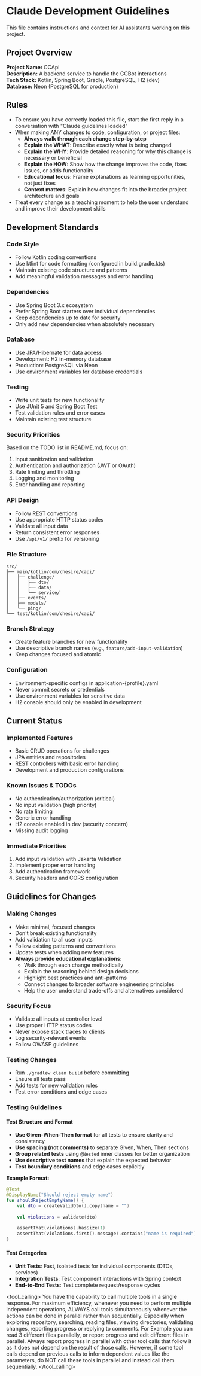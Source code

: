 # Claude Development Guidelines

This file contains instructions and context for AI assistants working on this project.

## Project Overview

**Project Name:** CCApi  
**Description:** A backend service to handle the CCBot interactions  
**Tech Stack:** Kotlin, Spring Boot, Gradle, PostgreSQL, H2 (dev)  
**Database:** Neon (PostgreSQL for production)

## Rules

- To ensure you have correctly loaded this file, start the first reply in a conversation with "Claude guidelines loaded"
- When making ANY changes to code, configuration, or project files:
    - **Always walk through each change step-by-step**
    - **Explain the WHAT**: Describe exactly what is being changed
    - **Explain the WHY**: Provide detailed reasoning for why this change is necessary or beneficial
    - **Explain the HOW**: Show how the change improves the code, fixes issues, or adds functionality
    - **Educational focus**: Frame explanations as learning opportunities, not just fixes
    - **Context matters**: Explain how changes fit into the broader project architecture and goals
- Treat every change as a teaching moment to help the user understand and improve their development skills

## Development Standards

### Code Style

- Follow Kotlin coding conventions
- Use ktlint for code formatting (configured in build.gradle.kts)
- Maintain existing code structure and patterns
- Add meaningful validation messages and error handling

### Dependencies

- Use Spring Boot 3.x ecosystem
- Prefer Spring Boot starters over individual dependencies
- Keep dependencies up to date for security
- Only add new dependencies when absolutely necessary

### Database

- Use JPA/Hibernate for data access
- Development: H2 in-memory database
- Production: PostgreSQL via Neon
- Use environment variables for database credentials

### Testing

- Write unit tests for new functionality
- Use JUnit 5 and Spring Boot Test
- Test validation rules and error cases
- Maintain existing test structure

### Security Priorities

Based on the TODO list in README.md, focus on:

1. Input sanitization and validation
2. Authentication and authorization (JWT or OAuth)
3. Rate limiting and throttling
4. Logging and monitoring
5. Error handling and reporting

### API Design

- Follow REST conventions
- Use appropriate HTTP status codes
- Validate all input data
- Return consistent error responses
- Use `/api/v1/` prefix for versioning

### File Structure

```
src/
├── main/kotlin/com/chesire/capi/
│   ├── challenge/
│   │   ├── dto/
│   │   ├── data/
│   │   └── service/
│   ├── events/
│   ├── models/
│   └── ping/
└── test/kotlin/com/chesire/capi/
```

### Branch Strategy

- Create feature branches for new functionality
- Use descriptive branch names (e.g., `feature/add-input-validation`)
- Keep changes focused and atomic

### Configuration

- Environment-specific configs in application-{profile}.yaml
- Never commit secrets or credentials
- Use environment variables for sensitive data
- H2 console should only be enabled in development

## Current Status

### Implemented Features

- Basic CRUD operations for challenges
- JPA entities and repositories
- REST controllers with basic error handling
- Development and production configurations

### Known Issues & TODOs

- No authentication/authorization (critical)
- No input validation (high priority)
- No rate limiting
- Generic error handling
- H2 console enabled in dev (security concern)
- Missing audit logging

### Immediate Priorities

1. Add input validation with Jakarta Validation
2. Implement proper error handling
3. Add authentication framework
4. Security headers and CORS configuration

## Guidelines for Changes

### Making Changes

- Make minimal, focused changes
- Don't break existing functionality
- Add validation to all user inputs
- Follow existing patterns and conventions
- Update tests when adding new features
- **Always provide educational explanations:**
    - Walk through each change methodically
    - Explain the reasoning behind design decisions
    - Highlight best practices and anti-patterns
    - Connect changes to broader software engineering principles
    - Help the user understand trade-offs and alternatives considered

### Security Focus

- Validate all inputs at controller level
- Use proper HTTP status codes
- Never expose stack traces to clients
- Log security-relevant events
- Follow OWASP guidelines

### Testing Changes

- Run `./gradlew clean build` before committing
- Ensure all tests pass
- Add tests for new validation rules
- Test error conditions and edge cases

### Testing Guidelines

#### Test Structure and Format

- **Use Given-When-Then format** for all tests to ensure clarity and consistency
- **Use spacing (not comments)** to separate Given, When, Then sections
- **Group related tests** using `@Nested` inner classes for better organization
- **Use descriptive test names** that explain the expected behavior
- **Test boundary conditions** and edge cases explicitly

**Example Format:**
```kotlin
@Test
@DisplayName("Should reject empty name")
fun shouldRejectEmptyName() {
    val dto = createValidDto().copy(name = "")
    
    val violations = validate(dto)
    
    assertThat(violations).hasSize(1)
    assertThat(violations.first().message).contains("name is required")
}
```

#### Test Categories

- **Unit Tests**: Fast, isolated tests for individual components (DTOs, services)
- **Integration Tests**: Test component interactions with Spring context
- **End-to-End Tests**: Test complete request/response cycles

<tool_calling>
You have the capability to call multiple tools in a single response. For maximum efficiency, whenever you need to perform multiple independent operations, ALWAYS call tools simultaneously whenever the actions can be done in parallel rather than sequentially.
Especially when exploring repository, searching, reading files, viewing directories, validating changes, reporting progress or replying to comments. For Example you can read 3 different files parallelly, or report progress and edit different files in parallel. Always report progress in parallel with other tool calls that follow it as it does not depend on the result of those calls.
However, if some tool calls depend on previous calls to inform dependent values like the parameters, do NOT call these tools in parallel and instead call them sequentially.
</tool_calling>
